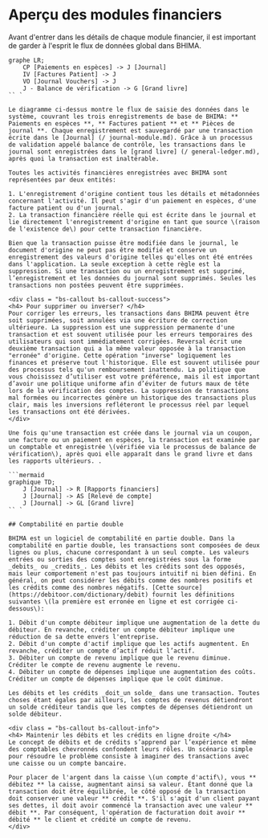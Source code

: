 # Aperçu des modules financiers

Avant d'entrer dans les détails de chaque module financier, il est important de garder à l'esprit le flux de données global dans BHIMA.

```mermaid
graphe LR;
    CP [Paiements en espèces] -> J [Journal]
    IV [Factures Patient] -> J
    VO [Journal Vouchers] -> J
    J - Balance de vérification -> G [Grand livre]
`` `

Le diagramme ci-dessus montre le flux de saisie des données dans le système, couvrant les trois enregistrements de base de BHIMA: ** Paiements en espèces **, ** Factures patient ** et ** Pièces de journal **. Chaque enregistrement est sauvegardé par une transaction écrite dans le [Journal] (/ journal-module.md). Grâce à un processus de validation appelé balance de contrôle, les transactions dans le journal sont enregistrées dans le [grand livre] (/ general-ledger.md), après quoi la transaction est inaltérable.

Toutes les activités financières enregistrées avec BHIMA sont représentées par deux entités:

1. L'enregistrement d'origine contient tous les détails et métadonnées concernant l'activité. Il peut s'agir d'un paiement en espèces, d'une facture patient ou d'un journal.
2. La transaction financière réelle qui est écrite dans le journal et lie directement l'enregistrement d'origine en tant que source \(raison de l'existence de\) pour cette transaction financière.

Bien que la transaction puisse être modifiée dans le journal, le document d'origine ne peut pas être modifié et conserve un enregistrement des valeurs d'origine telles qu'elles ont été entrées dans l'application. La seule exception à cette règle est la suppression. Si une transaction ou un enregistrement est supprimé, l’enregistrement et les données du journal sont supprimés. Seules les transactions non postées peuvent être supprimées.

<div class = "bs-callout bs-callout-success">
<h4> Pour supprimer ou inverser? </h4>
Pour corriger les erreurs, les transactions dans BHIMA peuvent être soit supprimées, soit annulées via une écriture de correction ultérieure. La suppression est une suppression permanente d'une transaction et est souvent utilisée pour les erreurs temporaires des utilisateurs qui sont immédiatement corrigées. Reversal écrit une deuxième transaction qui a la même valeur opposée à la transaction "erronée" d'origine. Cette opération "inverse" logiquement les finances et préserve tout l'historique. Elle est souvent utilisée pour des processus tels qu'un remboursement inattendu. La politique que vous choisissez d’utiliser est votre préférence, mais il est important d’avoir une politique uniforme afin d’éviter de futurs maux de tête lors de la vérification des comptes. La suppression de transactions mal formées ou incorrectes génère un historique des transactions plus clair, mais les inversions refléteront le processus réel par lequel les transactions ont été dérivées.
</div>

Une fois qu'une transaction est créée dans le journal via un coupon, une facture ou un paiement en espèces, la transaction est examinée par un comptable et enregistrée \(vérifiée via le processus de balance de vérification\), après quoi elle apparaît dans le grand livre et dans les rapports ultérieurs. .

```mermaid
graphique TD;
    J [Journal] -> R [Rapports financiers]
    J [Journal] -> AS [Relevé de compte]
    J [Journal] -> GL [Grand livre]
`` `

## Comptabilité en partie double

BHIMA est un logiciel de comptabilité en partie double. Dans la comptabilité en partie double, les transactions sont composées de deux lignes ou plus, chacune correspondant à un seul compte. Les valeurs entrées ou sorties des comptes sont enregistrées sous la forme _debits_ ou _credits_. Les débits et les crédits sont des opposés, mais leur comportement n'est pas toujours intuitif ni bien défini. En général, on peut considérer les débits comme des nombres positifs et les crédits comme des nombres négatifs. [Cette source](https://debitoor.com/dictionary/debit) fournit les définitions suivantes \(la première est erronée en ligne et est corrigée ci-dessous\):

1. Débit d'un compte débiteur implique une augmentation de la dette du débiteur. En revanche, créditer un compte débiteur implique une réduction de sa dette envers l'entreprise.
2. Débit d'un compte d'actif implique que les actifs augmentent. En revanche, créditer un compte d’actif réduit l’actif.
3. Débiter un compte de revenu implique que le revenu diminue. Créditer le compte de revenu augmente le revenu.
4. Débiter un compte de dépenses implique une augmentation des coûts. Créditer un compte de dépenses implique que le coût diminue.

Les débits et les crédits _doit_un solde_ dans une transaction. Toutes choses étant égales par ailleurs, les comptes de revenus détiendront un solde créditeur tandis que les comptes de dépenses détiendront un solde débiteur.

<div class = "bs-callout bs-callout-info">
<h4> Maintenir les débits et les crédits en ligne droite </h4>
Le concept de débits et de crédits s’apprend par l’expérience et même des comptables chevronnés confondent leurs rôles. Un scénario simple pour résoudre le problème consiste à imaginer des transactions avec une caisse ou un compte bancaire.

Pour placer de l'argent dans la caisse \(un compte d'actif\), vous ** débitez ** la caisse, augmentant ainsi sa valeur. Étant donné que la transaction doit être équilibrée, le côté opposé de la transaction doit conserver une valeur ** crédit **. S'il s'agit d'un client payant ses dettes, il doit avoir commencé la transaction avec une valeur ** débit **. Par conséquent, l'opération de facturation doit avoir ** débité ** le client et crédité un compte de revenu.
</div>